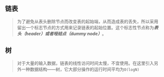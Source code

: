 ## 链表

> 为了避免从表头删除节点而改变表的起始端，从而造成表的丢失，所以采用留出一个标志节点的方式用来记录链表的起始位置。这个标志性节点称为***表头（header）***或者***哑结点（dummy node）***。





## 树

> 对于大量的输入数据，链表的线性访问时间太慢，不宜使用。在这里引入另外一种数据结构——树，它大部分操作的运行时间平均为`O(logN)`

